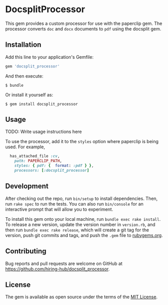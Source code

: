 # DocsplitProcessor

This gem provides a custom processor for use with the paperclip gem. The processor converts `doc` and `docx` documents to `pdf` using the docsplit gem.

## Installation

Add this line to your application's Gemfile:

```ruby
gem 'docsplit_processor'
```

And then execute:

    $ bundle

Or install it yourself as:

    $ gem install docsplit_processor

## Usage

TODO: Write usage instructions here

To use the processor, add it to the `styles` option where paperclip is being used. For example,

``` ruby
  has_attached_file :cv,
    path: PAPERCLIP_PATH,
    styles: { pdf: {  format: :pdf } },
    processors: [:docsplit_processor]
```

## Development

After checking out the repo, run `bin/setup` to install dependencies. Then, run `rake spec` to run the tests. You can also run `bin/console` for an interactive prompt that will allow you to experiment.

To install this gem onto your local machine, run `bundle exec rake install`. To release a new version, update the version number in `version.rb`, and then run `bundle exec rake release`, which will create a git tag for the version, push git commits and tags, and push the `.gem` file to [rubygems.org](https://rubygems.org).

## Contributing

Bug reports and pull requests are welcome on GitHub at https://github.com/hiring-hub/docsplit_processor.

## License

The gem is available as open source under the terms of the [MIT License](https://opensource.org/licenses/MIT).
